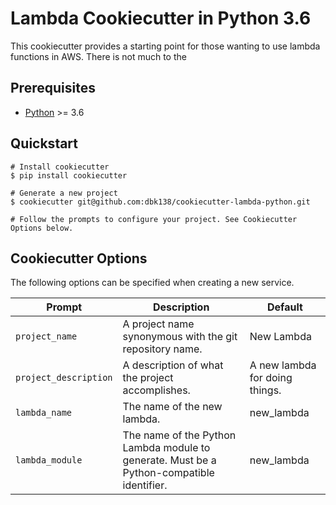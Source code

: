 # Lambda Cookiecutter in Python 3.6

This cookiecutter provides a starting point for those wanting to use lambda functions in AWS.
There is not much to the 

## Prerequisites

* [Python](https://www.python.org/) >= 3.6

## Quickstart

```
# Install cookiecutter
$ pip install cookiecutter

# Generate a new project
$ cookiecutter git@github.com:dbk138/cookiecutter-lambda-python.git

# Follow the prompts to configure your project. See Cookiecutter Options below.

```

## Cookiecutter Options

The following options can be specified when creating a new service.

| Prompt                | Description                                                                                  | Default                        |
| ----------------------| ---------------------------------------------------------------------------------------------| ------------------------------ |
| `project_name`        | A project name synonymous with the git repository name.                                      | New Lambda                     |
| `project_description` | A description of what the project accomplishes.                                              | A new lambda for doing things. | 
| `lambda_name`         | The name of the new lambda.                                                                  | new_lambda                     |
| `lambda_module`       | The name of the Python Lambda module to generate. Must be a Python-compatible identifier.    | new_lambda                     |

